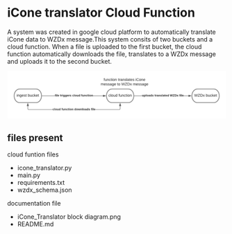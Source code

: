 # iCone translator Cloud Function

A system was created in google cloud platform to automatically translate iCone data to WZDx message.This system consits of two buckets and a cloud function.
When a file is uploaded to the first bucket, the cloud function automatically downloads the file, translates to a WZDx message and uploads it to the second bucket.

![alt text](iCone_Translator%20block%20diagram%20.png)

## files present
cloud funtion files
- icone_translator.py
- main.py  
- requirements.txt
- wzdx_schema.json

documentation file

- iCone_Translator block diagram.png
- README.md




 
   
  


